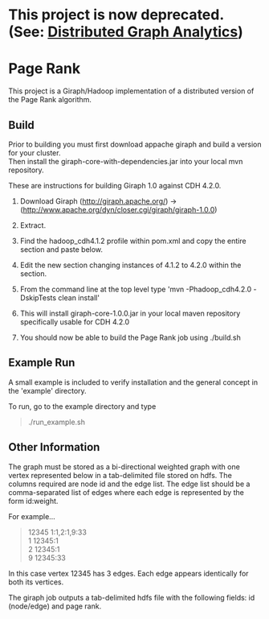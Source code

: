 This project is now deprecated. (See: [Distributed Graph Analytics](https://github.com/Sotera/distributed-graph-analytics))
==========================================================


Page Rank
==============================
This project is a Giraph/Hadoop implementation of a distributed version of the Page Rank algorithm.

Build
-----
Prior to building you must first download appache giraph and build a version for your cluster.  
Then install the giraph-core-with-dependencies.jar into your local mvn repository.

These are instructions for building Giraph 1.0 against CDH 4.2.0.

1. Download Giraph (http://giraph.apache.org/) -> (http://www.apache.org/dyn/closer.cgi/giraph/giraph-1.0.0)

2. Extract.

3. Find the hadoop_cdh4.1.2 profile within pom.xml and copy the entire section and paste below.

4. Edit the new section changing instances of 4.1.2 to 4.2.0 within the section.

5. From the command line at the top level type 'mvn -Phadoop_cdh4.2.0 -DskipTests clean install'

6. This will install giraph-core-1.0.0.jar in your local maven repository specifically usable for CDH 4.2.0

7. You should now be able to build the Page Rank job using ./build.sh

Example Run
-----------
A small example is included to verify installation and the general concept in the 'example' directory.

To run, go to the example directory and type

> ./run_example.sh

Other Information
-----------------

The graph must be stored as a bi-directional weighted graph with one vertex represented below in a 
tab-delimited file stored on hdfs.  The columns required are node id and the edge 
list.  The edge list should be a comma-separated list of edges where each edge is represented by the form id:weight.  

For example...

> 12345	1:1,2:1,9:33<br>
1	12345:1<br>
2	12345:1<br>
9	12345:33<br>

In this case vertex 12345 has 3 edges.  Each edge appears identically for both its vertices.


The giraph job outputs a tab-delimited hdfs file with the following fields: id (node/edge) and page rank.
